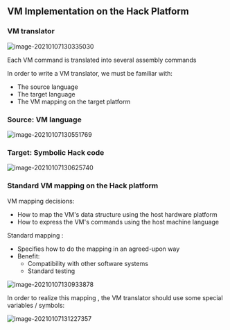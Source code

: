 ## VM Implementation on the Hack Platform

### VM translator 

![image-20210107130335030](https://loyioblog.oss-cn-beijing.aliyuncs.com/LoyioBlog/20210107Ptjuxz.png)

Each VM command is translated into several assembly commands



In order to write a VM translator, we must be familiar with:

- The source language
- The target language
- The VM mapping on the target platform



### Source: VM language

![image-20210107130551769](https://loyioblog.oss-cn-beijing.aliyuncs.com/LoyioBlog/20210107AVoORM.png)



### Target: Symbolic Hack code

![image-20210107130625740](https://loyioblog.oss-cn-beijing.aliyuncs.com/LoyioBlog/20210107KzgwjL.png)



### Standard VM mapping on the Hack platform

VM mapping decisions:

- How to map the VM's data structure using the host hardware platform
- How to express the VM's commands using the host machine language



Standard mapping :

- Specifies how to do the mapping in an agreed-upon way
- Benefit:
  - Compatibility with other software systems
  - Standard testing 

![image-20210107130933878](https://loyioblog.oss-cn-beijing.aliyuncs.com/LoyioBlog/20210107v7BlDS.png)



In order to realize this mapping , the VM translator should use some special variables / symbols:



![image-20210107131227357](https://loyioblog.oss-cn-beijing.aliyuncs.com/LoyioBlog/20210107gVy77n.png)